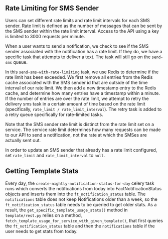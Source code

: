 ## Rate Limiting for SMS Sender
Users can set different rate limits and rate limit intervals for each SMS sender. Rate limit is defined as the number
of messages that can be sent by the SMS sender within the rate limit interval. Access to the API using a key is limited to 3000 requests per minute.

When a user wants to send a notification, we check to see if the SMS sender associated with the notification has a rate
limit. If they do, we have a specific task that attempts to deliver a text. The task will still go on the `send-sms`
queue.

In this `send-sms-with-rate-limiting` task, we use Redis to determine if the rate limit has been exceeded.
We first remove all entries from the Redis cache associated with the SMS sender id that are outside of the time interval
of our rate limit. We then add a new timestamp entry to the Redis cache, and determine how many entries have a timestamp
within a minute. If the number of entries are over the rate limit, we attempt to retry the delivery sms task in a certain
amount of time based on the rate limit (specifically, `rate_limit / rate_limit_interval`). The retry task is added to a
retry queue specifically for rate-limited tasks.

Note that the SMS sender rate limit is distinct from the rate limit set on a service. The service rate limit 
determines how many requests can be made to our API to send a notification, not the rate at which the SMSes are
actually sent out.

In order to update an SMS sender that already has a rate limit configured, set `rate_limit` and `rate_limit_interval`
to `null`.


## Getting Template Stats
Every day, the `create-nightly-notification-status-for-day` celery task runs which converts the notifications
from today into FactNotificationStatus objects and inserts them into the `ft_notification_status` table. The
`notifications` table does not keep Notifications older than a week, so the `ft_notification_status` table
needs to be queried to get older stats. As a result, the `get_specific_template_usage_stats()` method in
`template/rest.py` relies on a method, `fetch_template_usage_for_service_with_given_template()`, that first
queries the `ft_notification_status` table and then the `notifications` table if the user needs to get stats
from today.
